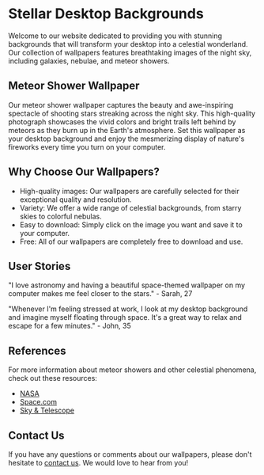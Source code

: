 <!--font:Orbitron-->

# Stellar Desktop Backgrounds

Welcome to our website dedicated to providing you with stunning backgrounds that will transform your desktop into a celestial wonderland. Our collection of wallpapers features breathtaking images of the night sky, including galaxies, nebulae, and meteor showers.

## Meteor Shower Wallpaper

Our meteor shower wallpaper captures the beauty and awe-inspiring spectacle of shooting stars streaking across the night sky. This high-quality photograph showcases the vivid colors and bright trails left behind by meteors as they burn up in the Earth's atmosphere. Set this wallpaper as your desktop background and enjoy the mesmerizing display of nature's fireworks every time you turn on your computer.

## Why Choose Our Wallpapers?

- High-quality images: Our wallpapers are carefully selected for their exceptional quality and resolution.
- Variety: We offer a wide range of celestial backgrounds, from starry skies to colorful nebulas.
- Easy to download: Simply click on the image you want and save it to your computer.
- Free: All of our wallpapers are completely free to download and use.

## User Stories

"I love astronomy and having a beautiful space-themed wallpaper on my computer makes me feel closer to the stars." - Sarah, 27

"Whenever I'm feeling stressed at work, I look at my desktop background and imagine myself floating through space. It's a great way to relax and escape for a few minutes." - John, 35

## References

For more information about meteor showers and other celestial phenomena, check out these resources:

- [NASA](#)
- [Space.com](#)
- [Sky & Telescope](#)

## Contact Us

If you have any questions or comments about our wallpapers, please don't hesitate to [contact us](#). We would love to hear from you!

<!--

Write me content for website with wallpaper which alt text is:

"A photograph of a meteor shower, with bright streaks of light crossing the night sky."

The name/title of the page should not be 1:1 copy of the alt text but rather a real content of the website which is using this wallpaper.

- Use markdown format 
- Start with heading
- Heading should be short and concise
- The content should look like a real website 
- The website should not be about the wallpaper, wallpaper is just a related background
- Heading should be contain work "wallpaper" or "background"
- Include real sections like references, contact, user stories, etc. use things relevant to the page purpose.
- Feel free to use structure like headings, bullets, numbering, blockquotes, paragraphs, horizontal lines, etc.
- You can use formatting like bold or _italic_
- You can include UTF-8 emojis
- Links should be only #hash anchors (and you can refer to the document itself)
- Do not include images


---


# Stellar Backgrounds for Your Desktop

Welcome to our website dedicated to providing you with stunning backgrounds that will transform your desktop into a celestial wonderland. Our collection of wallpapers features breathtaking images of the night sky, including galaxies, nebulae, and meteor showers.

## Meteor Shower Wallpaper

Our meteor shower wallpaper captures the beauty and awe-inspiring spectacle of shooting stars streaking across the night sky. This high-quality photograph showcases the vivid colors and bright trails left behind by meteors as they burn up in the Earth's atmosphere. Set this wallpaper as your desktop background and enjoy the mesmerizing display of nature's fireworks every time you turn on your computer.

## Why Choose Our Wallpapers?

- High-quality images: Our wallpapers are carefully selected for their exceptional quality and resolution.
- Variety: We offer a wide range of celestial backgrounds, from starry skies to colorful nebulas.
- Easy to download: Simply click on the image you want and save it to your computer.
- Free: All of our wallpapers are completely free to download and use.

## User Stories

"I love astronomy and having a beautiful space-themed wallpaper on my computer makes me feel closer to the stars." - Sarah, 27

"Whenever I'm feeling stressed at work, I look at my desktop background and imagine myself floating through space. It's a great way to relax and escape for a few minutes." - John, 35

## References

For more information about meteor showers and other celestial phenomena, check out these resources:

- [NASA](#)
- [Space.com](#)
- [Sky & Telescope](#)

## Contact Us

If you have any questions or comments about our wallpapers, please don't hesitate to [contact us](#). We would love to hear from you!

-->
